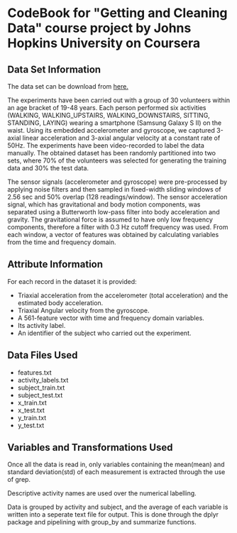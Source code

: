 # CodeBook for "Getting and Cleaning Data" course project by Johns Hopkins University on Coursera

## Data Set Information

The data set can be download from [here.](https://d396qusza40orc.cloudfront.net/getdata%2Fprojectfiles%2FUCI%20HAR%20Dataset.zip)

The experiments have been carried out with a group of 30 volunteers within an age bracket of 19-48 years. Each person performed six activities (WALKING, WALKING_UPSTAIRS, WALKING_DOWNSTAIRS, SITTING, STANDING, LAYING) wearing a smartphone (Samsung Galaxy S II) on the waist. Using its embedded accelerometer and gyroscope, we captured 3-axial linear acceleration and 3-axial angular velocity at a constant rate of 50Hz. The experiments have been video-recorded to label the data manually. The obtained dataset has been randomly partitioned into two sets, where 70% of the volunteers was selected for generating the training data and 30% the test data. 

The sensor signals (accelerometer and gyroscope) were pre-processed by applying noise filters and then sampled in fixed-width sliding windows of 2.56 sec and 50% overlap (128 readings/window). The sensor acceleration signal, which has gravitational and body motion components, was separated using a Butterworth low-pass filter into body acceleration and gravity. The gravitational force is assumed to have only low frequency components, therefore a filter with 0.3 Hz cutoff frequency was used. From each window, a vector of features was obtained by calculating variables from the time and frequency domain.

## Attribute Information

For each record in the dataset it is provided: 
* Triaxial acceleration from the accelerometer (total acceleration) and the estimated body acceleration. 
* Triaxial Angular velocity from the gyroscope. 
* A 561-feature vector with time and frequency domain variables. 
* Its activity label. 
* An identifier of the subject who carried out the experiment.

## Data Files Used

* features.txt
* activity_labels.txt
* subject_train.txt
* subject_test.txt
* x_train.txt
* x_test.txt
* y_train.txt
* y_test.txt

## Variables and Transformations Used

Once all the data is read in, only variables containing the mean(mean) and standard deviation(std) of each measurement is extracted through the use of grep.

Descriptive activity names are used over the numerical labelling.

Data is grouped by activity and subject, and the average of each variable is written into a seperate text file for output. This is done through the dplyr package and pipelining with group_by and summarize functions.

